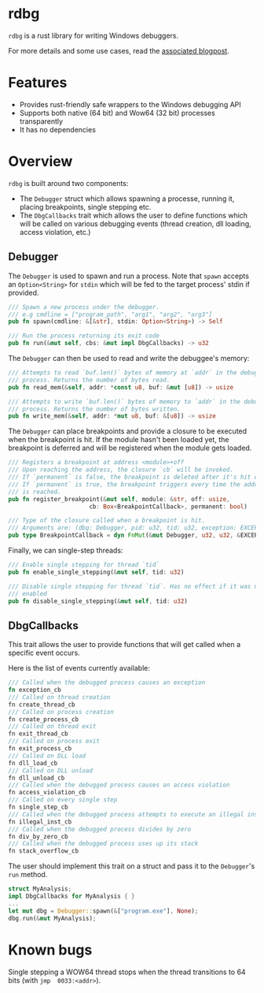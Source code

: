 # rdbg

`rdbg` is a rust library for writing Windows debuggers.

For more details and some use cases, read the 
[associated blogpost](https://richard-ac.github.io/posts/rdbg/).

# Features 

- Provides rust-friendly safe wrappers to the Windows debugging API
- Supports both native (64 bit) and Wow64 (32 bit) processes transparently
- It has no dependencies

# Overview 

`rdbg` is built around two components: 

- The `Debugger` struct which allows spawning a processe, running it, placing
breakpoints, single stepping etc. 
- The `DbgCallbacks` trait which allows the user to define functions which will
be called on various debugging events (thread creation, dll loading, 
access violation, etc.)

## Debugger

The `Debugger` is used to spawn and run a process. Note that `spawn` accepts
an `Option<String>` for `stdin` which will be fed to the target process' 
stdin if provided.

```rust
/// Spawn a new process under the debugger.
/// e.g cmdline = ["program_path", "arg1", "arg2", "arg3"]
pub fn spawn(cmdline: &[&str], stdin: Option<String>) -> Self

/// Run the process returning its exit code
pub fn run(&mut self, cbs: &mut impl DbgCallbacks) -> u32
```

The `Debugger` can then be used to read and write the debuggee's memory:

```rust
/// Attempts to read `buf.len()` bytes of memory at `addr` in the debugged
/// process. Returns the number of bytes read.
pub fn read_mem(&self, addr: *const u8, buf: &mut [u8]) -> usize

/// Attempts to write `buf.len()` bytes of memory to `addr` in the debugged
/// process. Returns the number of bytes written.
pub fn write_mem(&self, addr: *mut u8, buf: &[u8]) -> usize
```

The `Debugger` can place breakpoints and provide a closure to be 
executed when the breakpoint is hit. If the module hasn't been loaded yet, 
the breakpoint is deferred and will be registered when the module gets loaded.

```rust
/// Registers a breakpoint at address <module>+off
/// Upon reaching the address, the closure `cb` will be invoked. 
/// If `permanent` is false, the breakpoint is deleted after it's hit once
/// If `permanent` is true, the breakpoint triggers every time the address
/// is reached.
pub fn register_breakpoint(&mut self, module: &str, off: usize, 
                       cb: Box<BreakpointCallback>, permanent: bool)

/// Type of the closure called when a breakpoint is hit.
/// Arguments are: (dbg: Debugger, pid: u32, tid: u32, exception: EXCEPTION_RECORD)
pub type BreakpointCallback = dyn FnMut(&mut Debugger, u32, u32, &EXCEPTION_RECORD);
```

Finally, we can single-step threads:

```rust
/// Enable single stepping for thread `tid`
pub fn enable_single_stepping(&mut self, tid: u32)

/// Disable single stepping for thread `tid`. Has no effect if it was not 
/// enabled
pub fn disable_single_stepping(&mut self, tid: u32)
```

## DbgCallbacks

This trait allows the user to provide functions that will get called when a
specific event occurs.

Here is the list of events currently available: 
```rust
/// Called when the debugged process causes an exception
fn exception_cb
/// Called on thread creation
fn create_thread_cb
/// Called on process creation
fn create_process_cb
/// Called on thread exit
fn exit_thread_cb
/// Called on process exit
fn exit_process_cb
/// Called on DLL load
fn dll_load_cb
/// Called on DLL unload
fn dll_unload_cb
/// Called when the debugged process causes an access violation
fn access_violation_cb
/// Called on every single step
fn single_step_cb
/// Called when the debugged process attempts to execute an illegal instruction
fn illegal_inst_cb
/// Called when the debugged process divides by zero
fn div_by_zero_cb
/// Called when the debugged process uses up its stack
fn stack_overflow_cb
```

The user should implement this trait on a struct and pass it to the 
`Debugger`'s `run` method.

```rust
struct MyAnalysis;
impl DbgCallbacks for MyAnalysis { }
...
let mut dbg = Debugger::spawn(&["program.exe"], None);
dbg.run(&mut MyAnalysis);
```

# Known bugs

Single stepping a WOW64 thread stops when the thread transitions to 64 bits 
(with `jmp  0033:<addr>`).
